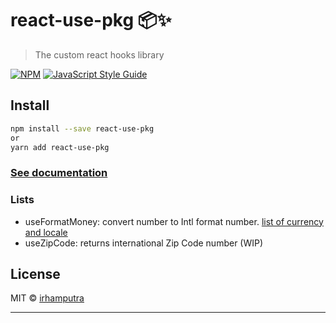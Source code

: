 # react-use-pkg 📦✨

> The custom react hooks library

[![NPM](https://img.shields.io/npm/v/react-use-pkg.svg)](https://www.npmjs.com/package/react-use-pkg) [![JavaScript Style Guide](https://img.shields.io/badge/code_style-standard-brightgreen.svg)](https://standardjs.com)

## Install

```bash
npm install --save react-use-pkg
or
yarn add react-use-pkg
```

### [See documentation](https://github.com/irhamputra/react-use-pkg/wiki)

### Lists
* useFormatMoney: convert number to Intl format number.  [list of currency and locale](http://example.com)
* useZipCode: returns international Zip Code number (WIP)
## License

MIT © [irhamputra](https://github.com/irhamputra)

---
